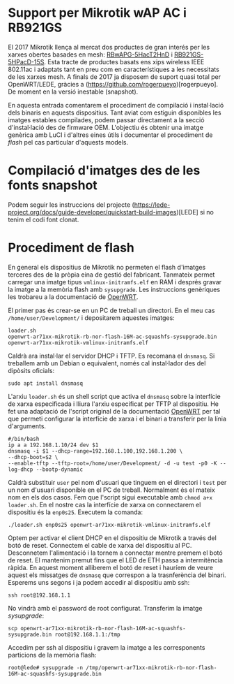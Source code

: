 # Support per Mikrotik wAP AC i RB921GS
El 2017 Mikrotik llença al mercat dos productes de gran interés per les xarxes obertes basades en mesh: [RBwAPG-5HacT2HnD](https://lede-project.org/toh/hwdata/mikrotik/mikrotik_rbwapg-5hact2hnd_wap_ac) i [RB921GS-5HPacD-15S](https://lede-project.org/toh/hwdata/mikrotik/mikrotik_rb921gs-5hpacd-15s). Esta tracte de productes basats ens xips wireless IEEE 802.11ac i adaptats tant en preu com en característiques a les necessitats de les xarxes mesh.
A finals de 2017 ja disposem de suport quasi total per OpenWRT/LEDE, gràcies a (https://github.com/rogerpueyo)[rogerpueyo]. De moment en la versió inestable (snapshot).

En aquesta entrada comentarem el procediment de compilació i instal·lació dels binaris en aquests dispositius. Tant aviat com estiguin disponibles les imatges estables compilades, podem passar directament a la secció d'instal·lació des de firmware OEM. L'objectiu és obtenir una imatge genèrica amb LuCI i d'altres eines útils i documentar el procediment de *flash* pel cas particular d'aquests models.

# Compilació d'imatges des de les fonts snapshot
Podem seguir les instruccions del projecte (https://lede-project.org/docs/guide-developer/quickstart-build-images)[LEDE] si no tenim el codi font clonat.

# Procediment de flash
En general els dispositius de Mikrotik no permeten el flash d'imatges terceres des de la pròpia eina de gestió del fabricant. Tanmateix permet carregar una imatge tipus `vmlinux-initramfs.elf` en RAM i després gravar la imatge a la memòria flash amb `sysupgrade`. Les instruccions genèriques les trobareu a la documentació de [OpenWRT](https://wiki.openwrt.org/toh/mikrotik/common).

El primer pas és crear-se en un PC de treball un directori. En el meu cas `/home/user/Development/` i depositarem aquestes imatges:
```
loader.sh
openwrt-ar71xx-mikrotik-rb-nor-flash-16M-ac-squashfs-sysupgrade.bin
openwrt-ar71xx-mikrotik-vmlinux-initramfs.elf
```
Caldrà ara instal·lar el servidor DHCP i TFTP. Es recomana el `dnsmasq`. Si treballem amb un Debian o equivalent, només cal instal·lador des del dipòsits oficials:
```
sudo apt install dnsmasq
```
L'arxiu `loader.sh` és un shell script que activa el `dnsmasq` sobre la interfície de xarxa especificada i lliura l'arxiu especificat per TFTP al dispositiu. He fet una adaptació de l'script original de la documentació [OpenWRT](https://wiki.openwrt.org/toh/mikrotik/common) per tal que permeti configurar la interfície de xarxa i el binari a transferir per la línia d'arguments.
```
#/bin/bash
ip a a 192.168.1.10/24 dev $1
dnsmasq -i $1 --dhcp-range=192.168.1.100,192.168.1.200 \
--dhcp-boot=$2 \
--enable-tftp --tftp-root=/home/user/Development/ -d -u test -p0 -K --log-dhcp --bootp-dynamic
```
Caldrà substituir `user` pel nom d'usuari que tinguem en el directori i `test` per un nom d'usuari disponible en el PC de treball. Normalment és el mateix nom en els dos casos. Fem que l'script sigui executable amb `chmod a+x loader.sh`. En el nostre cas la interfície de xarxa on connectarem el dispositiu és la `enp0s25`. Executem la comanda:
```
./loader.sh enp0s25 openwrt-ar71xx-mikrotik-vmlinux-initramfs.elf
```
Optem per activar el client DHCP en el dispositiu de Mikrotik a través del botó de reset. Connectem el cable de xarxa del dispositiu al PC. Desconnetem l'alimentació i la tornem a connectar mentre premem el botó de reset. El mantenim premut fins que el LED de ETH passa a intermitència ràpida. En aquest moment alliberem el botó de reset i hauríem de veure aquest els missatges de `dnsmasq` que correspon a la trasnferència del binari. Esperems uns segons i ja podem accedir al dispositiu amb ssh:
```
ssh root@192.168.1.1
```
No vindrà amb el password de root configurat. Transferim la imatge _sysupgrade_:
```
scp openwrt-ar71xx-mikrotik-rb-nor-flash-16M-ac-squashfs-sysupgrade.bin root@192.168.1.1:/tmp
```
Accedim per ssh al dispositiu i gravem la imatge a les corresponents particions de la memòria flash:
```
root@lede# sysupgrade -n /tmp/openwrt-ar71xx-mikrotik-rb-nor-flash-16M-ac-squashfs-sysupgrade.bin
```
